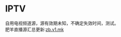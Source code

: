 # IPTV
自用电视频道源，源有效期未知，不确定失效时间，测试。
<br>肥羊直播源汇总更新∶<a href="https://zb.v1.mk" target="_blank" >zb.v1.mk</a>
